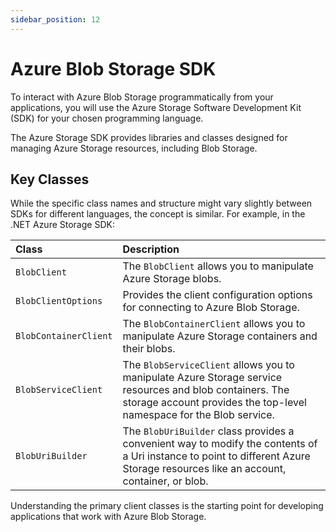 ```yaml
---
sidebar_position: 12
---
```


# Azure Blob Storage SDK

To interact with Azure Blob Storage programmatically from your applications, you will use the Azure Storage Software Development Kit (SDK) for your chosen programming language.

The Azure Storage SDK provides libraries and classes designed for managing Azure Storage resources, including Blob Storage.

## Key Classes

While the specific class names and structure might vary slightly between SDKs for different languages, the concept is similar. For example, in the .NET Azure Storage SDK:

| Class                 | Description                                                                                                                                                                      |
|:----------------------|:---------------------------------------------------------------------------------------------------------------------------------------------------------------------------------|
| `BlobClient`          | The `BlobClient` allows you to manipulate Azure Storage blobs.                                                                                                                   |
| `BlobClientOptions`   | Provides the client configuration options for connecting to Azure Blob Storage.                                                                                                  |
| `BlobContainerClient` | The `BlobContainerClient` allows you to manipulate Azure Storage containers and their blobs.                                                                                     |
| `BlobServiceClient`   | The `BlobServiceClient` allows you to manipulate Azure Storage service resources and blob containers. The storage account provides the top-level namespace for the Blob service. |
| `BlobUriBuilder`      | The `BlobUriBuilder` class provides a convenient way to modify the contents of a Uri instance to point to different Azure Storage resources like an account, container, or blob. |

Understanding the primary client classes is the starting point for developing applications that work with Azure Blob Storage.